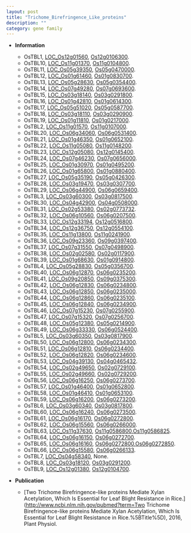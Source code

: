 ```yaml
---
layout: post
title: "Trichome_Birefringence_Like_proteins"
description: ""
category: gene family
---
```


* **Information**  
    + OsTBL1, [LOC_Os12g01560](http://rice.uga.edu/cgi-bin/ORF_infopage.cgi?orf=LOC_Os12g01560), [Os12g0106300](http://rapdb.dna.affrc.go.jp/viewer/gbrowse_details/irgsp1?name=Os12g0106300).
    + OsTBL10, [LOC_Os11g01370](http://rice.uga.edu/cgi-bin/ORF_infopage.cgi?orf=LOC_Os11g01370), [Os11g0104800](http://rapdb.dna.affrc.go.jp/viewer/gbrowse_details/irgsp1?name=Os11g0104800).
    + OsTBL11, [LOC_Os05g39350](http://rice.uga.edu/cgi-bin/ORF_infopage.cgi?orf=LOC_Os05g39350), [Os05g0470000](http://rapdb.dna.affrc.go.jp/viewer/gbrowse_details/irgsp1?name=Os05g0470000).
    + OsTBL12, [LOC_Os01g61460](http://rice.uga.edu/cgi-bin/ORF_infopage.cgi?orf=LOC_Os01g61460), [Os01g0830700](http://rapdb.dna.affrc.go.jp/viewer/gbrowse_details/irgsp1?name=Os01g0830700).
    + OsTBL13, [LOC_Os05g28630](http://rice.uga.edu/cgi-bin/ORF_infopage.cgi?orf=LOC_Os05g28630), [Os05g0354400](http://rapdb.dna.affrc.go.jp/viewer/gbrowse_details/irgsp1?name=Os05g0354400).
    + OsTBL14, [LOC_Os07g49280](http://rice.uga.edu/cgi-bin/ORF_infopage.cgi?orf=LOC_Os07g49280), [Os07g0693600](http://rapdb.dna.affrc.go.jp/viewer/gbrowse_details/irgsp1?name=Os07g0693600).
    + OsTBL15, [LOC_Os03g18140](http://rice.uga.edu/cgi-bin/ORF_infopage.cgi?orf=LOC_Os03g18140), [Os03g0291800](http://rapdb.dna.affrc.go.jp/viewer/gbrowse_details/irgsp1?name=Os03g0291800).
    + OsTBL16, [LOC_Os01g42810](http://rice.uga.edu/cgi-bin/ORF_infopage.cgi?orf=LOC_Os01g42810), [Os01g0614300](http://rapdb.dna.affrc.go.jp/viewer/gbrowse_details/irgsp1?name=Os01g0614300).
    + OsTBL17, [LOC_Os05g51020](http://rice.uga.edu/cgi-bin/ORF_infopage.cgi?orf=LOC_Os05g51020), [Os05g0587700](http://rapdb.dna.affrc.go.jp/viewer/gbrowse_details/irgsp1?name=Os05g0587700).
    + OsTBL18, [LOC_Os03g18110](http://rice.uga.edu/cgi-bin/ORF_infopage.cgi?orf=LOC_Os03g18110), [Os03g0290900](http://rapdb.dna.affrc.go.jp/viewer/gbrowse_details/irgsp1?name=Os03g0290900).
    + OsTBL19, [LOC_Os01g11810](http://rice.uga.edu/cgi-bin/ORF_infopage.cgi?orf=LOC_Os01g11810), [Os01g0217000](http://rapdb.dna.affrc.go.jp/viewer/gbrowse_details/irgsp1?name=Os01g0217000).
    + OsTBL2, [LOC_Os11g01570](http://rice.uga.edu/cgi-bin/ORF_infopage.cgi?orf=LOC_Os11g01570), [Os11g0107000](http://rapdb.dna.affrc.go.jp/viewer/gbrowse_details/irgsp1?name=Os11g0107000).
    + OsTBL20, [LOC_Os06g34060](http://rice.uga.edu/cgi-bin/ORF_infopage.cgi?orf=LOC_Os06g34060), [Os06g0531400](http://rapdb.dna.affrc.go.jp/viewer/gbrowse_details/irgsp1?name=Os06g0531400).
    + OsTBL21, [LOC_Os01g46350](http://rice.uga.edu/cgi-bin/ORF_infopage.cgi?orf=LOC_Os01g46350), [Os01g0652100](http://rapdb.dna.affrc.go.jp/viewer/gbrowse_details/irgsp1?name=Os01g0652100).
    + OsTBL22, [LOC_Os11g05080](http://rice.uga.edu/cgi-bin/ORF_infopage.cgi?orf=LOC_Os11g05080), [Os11g0148200](http://rapdb.dna.affrc.go.jp/viewer/gbrowse_details/irgsp1?name=Os11g0148200).
    + OsTBL23, [LOC_Os12g05080](http://rice.uga.edu/cgi-bin/ORF_infopage.cgi?orf=LOC_Os12g05080), [Os12g0145400](http://rapdb.dna.affrc.go.jp/viewer/gbrowse_details/irgsp1?name=Os12g0145400).
    + OsTBL24, [LOC_Os07g46230](http://rice.uga.edu/cgi-bin/ORF_infopage.cgi?orf=LOC_Os07g46230), [Os07g0656000](http://rapdb.dna.affrc.go.jp/viewer/gbrowse_details/irgsp1?name=Os07g0656000).
    + OsTBL25, [LOC_Os01g30970](http://rice.uga.edu/cgi-bin/ORF_infopage.cgi?orf=LOC_Os01g30970), [Os01g0495200](http://rapdb.dna.affrc.go.jp/viewer/gbrowse_details/irgsp1?name=Os01g0495200).
    + OsTBL26, [LOC_Os01g65800](http://rice.uga.edu/cgi-bin/ORF_infopage.cgi?orf=LOC_Os01g65800), [Os01g0880400](http://rapdb.dna.affrc.go.jp/viewer/gbrowse_details/irgsp1?name=Os01g0880400).
    + OsTBL27, [LOC_Os05g35190](http://rice.uga.edu/cgi-bin/ORF_infopage.cgi?orf=LOC_Os05g35190), [Os05g0426300](http://rapdb.dna.affrc.go.jp/viewer/gbrowse_details/irgsp1?name=Os05g0426300).
    + OsTBL28, [LOC_Os03g19470](http://rice.uga.edu/cgi-bin/ORF_infopage.cgi?orf=LOC_Os03g19470), [Os03g0307700](http://rapdb.dna.affrc.go.jp/viewer/gbrowse_details/irgsp1?name=Os03g0307700).
    + OsTBL29, [LOC_Os06g44900](http://rice.uga.edu/cgi-bin/ORF_infopage.cgi?orf=LOC_Os06g44900), [Os06g0659400](http://rapdb.dna.affrc.go.jp/viewer/gbrowse_details/irgsp1?name=Os06g0659400).
    + OsTBL3, [LOC_Os03g60300](http://rice.uga.edu/cgi-bin/ORF_infopage.cgi?orf=LOC_Os03g60300), [Os03g0817500](http://rapdb.dna.affrc.go.jp/viewer/gbrowse_details/irgsp1?name=Os03g0817500).
    + OsTBL30, [LOC_Os04g42900](http://rice.uga.edu/cgi-bin/ORF_infopage.cgi?orf=LOC_Os04g42900), [Os04g0508000](http://rapdb.dna.affrc.go.jp/viewer/gbrowse_details/irgsp1?name=Os04g0508000).
    + OsTBL31, [LOC_Os02g53380](http://rice.uga.edu/cgi-bin/ORF_infopage.cgi?orf=LOC_Os02g53380), [Os02g0773732](http://rapdb.dna.affrc.go.jp/viewer/gbrowse_details/irgsp1?name=Os02g0773732).
    + OsTBL32, [LOC_Os06g10560](http://rice.uga.edu/cgi-bin/ORF_infopage.cgi?orf=LOC_Os06g10560), [Os06g0207500](http://rapdb.dna.affrc.go.jp/viewer/gbrowse_details/irgsp1?name=Os06g0207500).
    + OsTBL33, [LOC_Os12g33194](http://rice.uga.edu/cgi-bin/ORF_infopage.cgi?orf=LOC_Os12g33194), [Os12g0516800](http://rapdb.dna.affrc.go.jp/viewer/gbrowse_details/irgsp1?name=Os12g0516800).
    + OsTBL34, [LOC_Os12g36750](http://rice.uga.edu/cgi-bin/ORF_infopage.cgi?orf=LOC_Os12g36750), [Os12g0554100](http://rapdb.dna.affrc.go.jp/viewer/gbrowse_details/irgsp1?name=Os12g0554100).
    + OsTBL35, [LOC_Os11g13800](http://rice.uga.edu/cgi-bin/ORF_infopage.cgi?orf=LOC_Os11g13800), [Os11g0241900](http://rapdb.dna.affrc.go.jp/viewer/gbrowse_details/irgsp1?name=Os11g0241900).
    + OsTBL36, [LOC_Os09g23360](http://rice.uga.edu/cgi-bin/ORF_infopage.cgi?orf=LOC_Os09g23360), [Os09g0397400](http://rapdb.dna.affrc.go.jp/viewer/gbrowse_details/irgsp1?name=Os09g0397400).
    + OsTBL37, [LOC_Os07g31550](http://rice.uga.edu/cgi-bin/ORF_infopage.cgi?orf=LOC_Os07g31550), [Os07g0498900](http://rapdb.dna.affrc.go.jp/viewer/gbrowse_details/irgsp1?name=Os07g0498900).
    + OsTBL38, [LOC_Os02g02580](http://rice.uga.edu/cgi-bin/ORF_infopage.cgi?orf=LOC_Os02g02580), [Os02g0117900](http://rapdb.dna.affrc.go.jp/viewer/gbrowse_details/irgsp1?name=Os02g0117900).
    + OsTBL39, [LOC_Os01g68630](http://rice.uga.edu/cgi-bin/ORF_infopage.cgi?orf=LOC_Os01g68630), [Os01g0914800](http://rapdb.dna.affrc.go.jp/viewer/gbrowse_details/irgsp1?name=Os01g0914800).
    + OsTBL4, [LOC_Os05g28830](http://rice.uga.edu/cgi-bin/ORF_infopage.cgi?orf=LOC_Os05g28830), [Os05g0356700](http://rapdb.dna.affrc.go.jp/viewer/gbrowse_details/irgsp1?name=Os05g0356700).
    + OsTBL40, [LOC_Os06g12870](http://rice.uga.edu/cgi-bin/ORF_infopage.cgi?orf=LOC_Os06g12870), [Os06g0235200](http://rapdb.dna.affrc.go.jp/viewer/gbrowse_details/irgsp1?name=Os06g0235200).
    + OsTBL41, [LOC_Os09g20850](http://rice.uga.edu/cgi-bin/ORF_infopage.cgi?orf=LOC_Os09g20850), [Os09g0375300](http://rapdb.dna.affrc.go.jp/viewer/gbrowse_details/irgsp1?name=Os09g0375300).
    + OsTBL42, [LOC_Os06g12830](http://rice.uga.edu/cgi-bin/ORF_infopage.cgi?orf=LOC_Os06g12830), [Os06g0234800](http://rapdb.dna.affrc.go.jp/viewer/gbrowse_details/irgsp1?name=Os06g0234800).
    + OsTBL43, [LOC_Os06g12850](http://rice.uga.edu/cgi-bin/ORF_infopage.cgi?orf=LOC_Os06g12850), [Os06g0235000](http://rapdb.dna.affrc.go.jp/viewer/gbrowse_details/irgsp1?name=Os06g0235000).
    + OsTBL44, [LOC_Os06g12860](http://rice.uga.edu/cgi-bin/ORF_infopage.cgi?orf=LOC_Os06g12860), [Os06g0235100](http://rapdb.dna.affrc.go.jp/viewer/gbrowse_details/irgsp1?name=Os06g0235100).
    + OsTBL45, [LOC_Os06g12840](http://rice.uga.edu/cgi-bin/ORF_infopage.cgi?orf=LOC_Os06g12840), [Os06g0234900](http://rapdb.dna.affrc.go.jp/viewer/gbrowse_details/irgsp1?name=Os06g0234900).
    + OsTBL46, [LOC_Os07g15230](http://rice.uga.edu/cgi-bin/ORF_infopage.cgi?orf=LOC_Os07g15230), [Os07g0255900](http://rapdb.dna.affrc.go.jp/viewer/gbrowse_details/irgsp1?name=Os07g0255900).
    + OsTBL47, [LOC_Os07g15320](http://rice.uga.edu/cgi-bin/ORF_infopage.cgi?orf=LOC_Os07g15320), [Os07g0256700](http://rapdb.dna.affrc.go.jp/viewer/gbrowse_details/irgsp1?name=Os07g0256700).
    + OsTBL48, [LOC_Os05g12380](http://rice.uga.edu/cgi-bin/ORF_infopage.cgi?orf=LOC_Os05g12380), [Os05g0214900](http://rapdb.dna.affrc.go.jp/viewer/gbrowse_details/irgsp1?name=Os05g0214900).
    + OsTBL49, [LOC_Os06g33330](http://rice.uga.edu/cgi-bin/ORF_infopage.cgi?orf=LOC_Os06g33330), [Os06g0524400](http://rapdb.dna.affrc.go.jp/viewer/gbrowse_details/irgsp1?name=Os06g0524400).
    + OsTBL5, [LOC_Os03g60350](http://rice.uga.edu/cgi-bin/ORF_infopage.cgi?orf=LOC_Os03g60350), [Os03g0817900](http://rapdb.dna.affrc.go.jp/viewer/gbrowse_details/irgsp1?name=Os03g0817900).
    + OsTBL50, [LOC_Os06g12800](http://rice.uga.edu/cgi-bin/ORF_infopage.cgi?orf=LOC_Os06g12800), [Os06g0234300](http://rapdb.dna.affrc.go.jp/viewer/gbrowse_details/irgsp1?name=Os06g0234300).
    + OsTBL51, [LOC_Os06g12810](http://rice.uga.edu/cgi-bin/ORF_infopage.cgi?orf=LOC_Os06g12810), [Os06g0234400](http://rapdb.dna.affrc.go.jp/viewer/gbrowse_details/irgsp1?name=Os06g0234400).
    + OsTBL52, [LOC_Os06g12820](http://rice.uga.edu/cgi-bin/ORF_infopage.cgi?orf=LOC_Os06g12820), [Os06g0234600](http://rapdb.dna.affrc.go.jp/viewer/gbrowse_details/irgsp1?name=Os06g0234600).
    + OsTBL53, [LOC_Os04g39130](http://rice.uga.edu/cgi-bin/ORF_infopage.cgi?orf=LOC_Os04g39130), [Os04g0465432](http://rapdb.dna.affrc.go.jp/viewer/gbrowse_details/irgsp1?name=Os04g0465432).
    + OsTBL54, [LOC_Os02g49650](http://rice.uga.edu/cgi-bin/ORF_infopage.cgi?orf=LOC_Os02g49650), [Os02g0729100](http://rapdb.dna.affrc.go.jp/viewer/gbrowse_details/irgsp1?name=Os02g0729100).
    + OsTBL55, [LOC_Os02g49660](http://rice.uga.edu/cgi-bin/ORF_infopage.cgi?orf=LOC_Os02g49660), [Os02g0729200](http://rapdb.dna.affrc.go.jp/viewer/gbrowse_details/irgsp1?name=Os02g0729200).
    + OsTBL56, [LOC_Os06g16250](http://rice.uga.edu/cgi-bin/ORF_infopage.cgi?orf=LOC_Os06g16250), [Os06g0273700](http://rapdb.dna.affrc.go.jp/viewer/gbrowse_details/irgsp1?name=Os06g0273700).
    + OsTBL57, [LOC_Os01g46400](http://rice.uga.edu/cgi-bin/ORF_infopage.cgi?orf=LOC_Os01g46400), [Os01g0652800](http://rapdb.dna.affrc.go.jp/viewer/gbrowse_details/irgsp1?name=Os01g0652800).
    + OsTBL58, [LOC_Os01g46410](http://rice.uga.edu/cgi-bin/ORF_infopage.cgi?orf=LOC_Os01g46410), [Os01g0653100](http://rapdb.dna.affrc.go.jp/viewer/gbrowse_details/irgsp1?name=Os01g0653100).
    + OsTBL59, [LOC_Os06g16200](http://rice.uga.edu/cgi-bin/ORF_infopage.cgi?orf=LOC_Os06g16200), [Os06g0273200](http://rapdb.dna.affrc.go.jp/viewer/gbrowse_details/irgsp1?name=Os06g0273200).
    + OsTBL6, [LOC_Os03g60340](http://rice.uga.edu/cgi-bin/ORF_infopage.cgi?orf=LOC_Os03g60340), [Os03g0817800](http://rapdb.dna.affrc.go.jp/viewer/gbrowse_details/irgsp1?name=Os03g0817800).
    + OsTBL60, [LOC_Os06g16240](http://rice.uga.edu/cgi-bin/ORF_infopage.cgi?orf=LOC_Os06g16240), [Os06g0273500](http://rapdb.dna.affrc.go.jp/viewer/gbrowse_details/irgsp1?name=Os06g0273500).
    + OsTBL61, [LOC_Os06g16170](http://rice.uga.edu/cgi-bin/ORF_infopage.cgi?orf=LOC_Os06g16170), [Os06g0272800](http://rapdb.dna.affrc.go.jp/viewer/gbrowse_details/irgsp1?name=Os06g0272800).
    + OsTBL62, [LOC_Os06g15560](http://rice.uga.edu/cgi-bin/ORF_infopage.cgi?orf=LOC_Os06g15560), [Os06g0266000](http://rapdb.dna.affrc.go.jp/viewer/gbrowse_details/irgsp1?name=Os06g0266000).
    + OsTBL63, [LOC_Os11g37630](http://rice.uga.edu/cgi-bin/ORF_infopage.cgi?orf=LOC_Os11g37630), [Os11g0586800](http://rapdb.dna.affrc.go.jp/viewer/gbrowse_details/irgsp1?name=Os11g0586800),[Os11g0586825](http://rapdb.dna.affrc.go.jp/viewer/gbrowse_details/irgsp1?name=Os11g0586825).
    + OsTBL64, [LOC_Os06g16150](http://rice.uga.edu/cgi-bin/ORF_infopage.cgi?orf=LOC_Os06g16150), [Os06g0272700](http://rapdb.dna.affrc.go.jp/viewer/gbrowse_details/irgsp1?name=Os06g0272700).
    + OsTBL65, [LOC_Os06g16160](http://rice.uga.edu/cgi-bin/ORF_infopage.cgi?orf=LOC_Os06g16160), [Os06g0272800](http://rapdb.dna.affrc.go.jp/viewer/gbrowse_details/irgsp1?name=Os06g0272800),[Os06g0272850](http://rapdb.dna.affrc.go.jp/viewer/gbrowse_details/irgsp1?name=Os06g0272850).
    + OsTBL66, [LOC_Os06g15580](http://rice.uga.edu/cgi-bin/ORF_infopage.cgi?orf=LOC_Os06g15580), [Os06g0266133](http://rapdb.dna.affrc.go.jp/viewer/gbrowse_details/irgsp1?name=Os06g0266133).
    + OsTBL7, [LOC_Os04g58340](http://rice.uga.edu/cgi-bin/ORF_infopage.cgi?orf=LOC_Os04g58340), None.
    + OsTBL8, [LOC_Os03g18120](http://rice.uga.edu/cgi-bin/ORF_infopage.cgi?orf=LOC_Os03g18120), [Os03g0291200](http://rapdb.dna.affrc.go.jp/viewer/gbrowse_details/irgsp1?name=Os03g0291200).
    + OsTBL9, [LOC_Os12g01380](http://rice.uga.edu/cgi-bin/ORF_infopage.cgi?orf=LOC_Os12g01380), [Os12g0104700](http://rapdb.dna.affrc.go.jp/viewer/gbrowse_details/irgsp1?name=Os12g0104700).

* **Publication**  
    + [Two Trichome Birefringence-like proteins Mediate Xylan Acetylation, Which Is Essential for Leaf Blight Resistance in Rice.](http://www.ncbi.nlm.nih.gov/pubmed?term=Two Trichome Birefringence-like proteins Mediate Xylan Acetylation, Which Is Essential for Leaf Blight Resistance in Rice.%5BTitle%5D), 2016, Plant Physiol.


